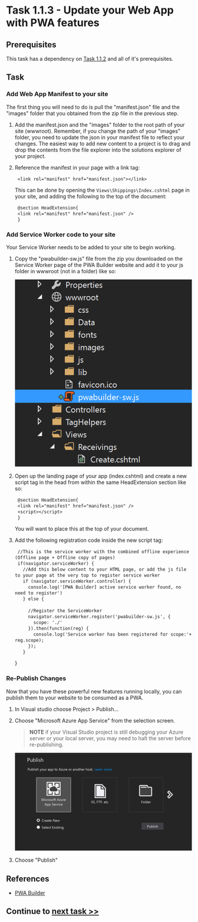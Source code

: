 # Task 1.1.3 - Update your Web App with PWA features

## Prerequisites 

This task has a dependency on [Task 1.1.2](112_GeneratePWA.md) and all of it's prerequisites.

## Task 

###  Add Web App Manifest to your site

The first thing you will need to do is pull the "manifest.json" file and the "images" folder that you obtained from the zip file in the previous step.

1. Add the manifest.json and the "images" folder to the root path of your site (wwwroot).  Remember, if you change the path of your "images" folder, you need to update the json in your manifest file to reflect your changes. The easiest way to add new content to a project is to drag and drop the contents from the file explorer into the solutions explorer of your project.

    <!-- ![add image of manifest and paths ] -->

2. Reference the manifest in your page with a link tag:

	    <link rel="manifest" href="manifest.json"></link>

    This can be done by opening the `Views\Shippings\Index.cshtml` page in your site, and adding the following to the top of the document:

        @section HeadExtension{ 
        <link rel="manifest" href="manifest.json" />
        }

### Add Service Worker code to your site

Your Service Worker needs to be added to your site to begin working.  

1. Copy the "pwabuilder-sw.js" file from the zip you downloaded on the Service Worker page of the PWA Builder website and add it to your js folder in wwwroot  (not in a folder) like so:

    ![show sw location](images/swlocal.png)


2. Open up the landing page of your app (index.cshtml) and create a new script tag in the head from within the same HeadExtension section like so:

        @section HeadExtension{ 
        <link rel="manifest" href="manifest.json" />
        <script></script>
        }

    You will want to place this at the top of your document.

3. Add the following registration code inside the new script tag:

        //This is the service worker with the combined offline experience (Offline page + Offline copy of pages)
        if(navigator.serviceWorker) {
          //Add this below content to your HTML page, or add the js file to your page at the very top to register service worker
          if (navigator.serviceWorker.controller) {
            console.log('[PWA Builder] active service worker found, no need to register')
          } else {

            //Register the ServiceWorker
            navigator.serviceWorker.register('pwabuilder-sw.js', {
              scope: './'
            }).then(function(reg) {
              console.log('Service worker has been registered for scope:'+ reg.scope);
            });
          }
	}

<!-- 
### Prime your Service Worker for offline

This Particular Service Worker makes a copy of all the pages you visit and caches it so that you can view any of those pages when the app is offline, or network connectivity is low.  In order to make sure you service worker has a copy of your site, simply visit the pages you want 


1. create a new file inside your root called "pwab-config.json".

2. Copy and past the following JSON object into the new file

```
{}
```
-->
<!-- 3. So we make sure this file is checked for the latest content, set a file life of XXXXXXXXXXXXXX. -->

### Re-Publish Changes

Now that you have these powerful new features running locally, you can publish them to your website to be consumed as a PWA.

1. In Visual studio choose Project > Publish...

2. Choose "Microsoft Azure App Service" from the selection screen.

    > **NOTE** if your Visual Studio project is still debugging your Azure server or your local server, you may need to halt the server before re-publishing.

    ![publish screen from vs](images/publish1.PNG)

3.  Choose "Publish"


## References
- [PWA Builder](https://www.pwabuilder.com)


## Continue to [next task >> ](114_Test_App.md)
